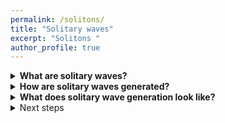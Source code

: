 ```yaml
---
permalink: /solitons/
title: "Solitary waves"
excerpt: "Solitons "
author_profile: true
---
```


      
<details>
  <summary style="font-size:14">
        <b>What are solitary waves?</b>
  </summary>
      <div style="background-color:#f0f0f5">
  <p style="background-color:#f0f0f5">
    Solitary waves are a special class of water waves. For the purposes of this project, they are best defined by a single elevation in the water surface. A soliton will typically span the entire width of a canal. Such a wave is most likely to be seen on its own, upstream of any boat because solitons move faster than the boat that created them and can travel very long distance without changing shape.
  </p>
      </div>
</details>


<details>
  <summary>
        <b>How are solitary waves generated?</b>
  </summary>
    <div style="background-color:#f0f0f5">
    <p style="background-color:#f0f0f5">
    Solitary waves are generated when a vessel enters the so-called trans-critical region in terms of blockage and speed. <br>
          We can express the blockage as $B=A_b/A_c$ where $A_c$ is the canal cross-sectional area and $A_b$ is the boat midship cross sectional area. We also make the speed ($V$) dimensionless by dividing it by the speed of the wave $c=\surd(gh)$, with $g=9.81m/s^2$ and $h$ being the water depth. We call that ratio the depth Froude number $F_h=V/\surd(gh)$ which is  analogous to the Mach number in aerodynamics. The figure below shows the three possible flow regimes: </p>
          <ul style="background-color:#f0f0f5">
  <li>Subcritical: the depth Froude number is below $1$ and steady flow is possible.</li>
  <li>Trans-critical: the depth Froude number can be $F_h>1$ or $F_h<1$, but no steady flow is possible</li>
  <li>Supercritical: the depth Froude number is higher than 1 and steady flow is possible.</li>
</ul>
          <br>
The image below was constructed using:
          $$B_{crit}=1-sin(3arcsin(F_h^{2/3}/2))$$
            
          
  <img src="https://user-images.githubusercontent.com/108955232/187413388-5b0c2df6-e7c6-4cc9-b863-e47dc35ef03f.png" width="70%" height="70%">
             
</div>
</details>


<details>
  <summary>
        <b>What does solitary wave generation look like?</b>
  </summary>
          <p>
     <img src="https://user-images.githubusercontent.com/108955232/187429659-11846900-dc76-466b-b85a-5a3b9a686860.gif" width="100%")
          _Credit: Mr Patrick Reid_
          </p>

</details>
      
<details>
  <summary>
    Next steps
  </summary>
      <div style="background-color:#f0f0f5">
  <p style="background-color:#f0f0f5">
 I will add a calculator that gives the critical blockage for a given depth Froude number
  </p>
      </div>
</details>
